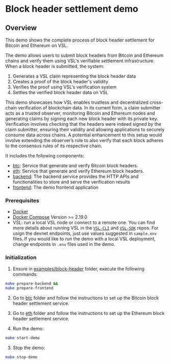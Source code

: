 # Block header settlement demo

## Overview

This demo shows the complete process of block header settlement for Bitcoin and Ethereum on VSL.

The demo allows users to submit block headers from Bitcoin and Ethereum chains and verify them using VSL's verifiable settlement infrastructure. When a block header is submitted, the system:

1. Generates a VSL claim representing the block header data
2. Creates a proof of the block header's validity
3. Verifies the proof using VSL's verification system
4. Settles the verified block header data on VSL

This demo showcases how VSL enables trustless and decentralized cross-chain verification of blockchain data. In its current form, a claim submitter acts as a trusted observer, monitoring Bitcoin and Ethereum nodes and generating claims by signing each new block header with its private key. Verification involves checking that the headers were indeed signed by the claim submitter, ensuring their validity and allowing applications to securely consume data across chains. A potential enhancement to this setup would involve extending the observer’s role to also verify that each block adheres to the consensus rules of its respective chain.

It includes the following components:

- [btc](./btc/README.md): Service that generate and verify Bitcoin block headers.
- [eth](./eth/README.md): Service that generate and verify Ethereum block headers.
- [backend](./backend/README.md): The backend service provides the HTTP APIs and functionalities to store and serve the verification results
- [frontend](./frontend/README.md): The demo frontend application

### Prerequisites

- [Docker](https://docs.docker.com/get-docker/)
- [Docker Compose](https://docs.docker.com/compose/install/) Version >= 2.19.0
- VSL: run a local VSL node or connect to a remote one. You can find more details about running VSL in the [`VSL-CLI`](https://github.com/Pi-Squared-Inc/vsl-cli) and [`VSL-SDK`](https://github.com/Pi-Squared-Inc/vsl-sdk) repos. For usign the devnet endpoints, just use values suggested in `sample.env` files. If you would like to run the demo with a local VSL deployment, change endpoints in `.env` files used in the demo.

### Initialization

1. Ensure in [examples/block-header](./) folder, execute the following commands:

```bash
make prepare-backend &&
make prepare-frontend
```

2. Go to [btc](./btc/README.md) folder and follow the instructions to set up the Bitcoin block header settlement service.
3. Go to [eth](./eth/README.md) folder and follow the instructions to set up the Ethereum block header settlement service.

4. Run the demo:

```bash
make start-demo
```

3. Stop the demo:

```bash
make stop-demo
```
